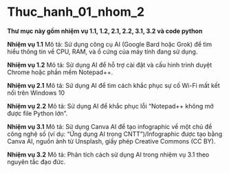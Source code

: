 # Thuc_hanh_01_nhom_2
**Thư mục này gồm nhiệm vụ 1.1, 1.2, 2.1, 2.2, 3.1, 3.2 và code python**

**Nhiệm vụ 1.1**
Mô tả: Sử dụng công cụ AI (Google Bard hoặc Grok) để tìm hiểu thông tin về CPU, RAM, và ổ cứng của máy tính đang sử dụng.

**Nhiệm vụ 1.2**
Mô tả: Sử dụng AI để hỗ trợ cài đặt và cấu hình trình duyệt Chrome hoặc phần mềm Notepad++.

**Nhiệm vụ 2.1**
Mô tả: Sử dụng AI để tìm cách khắc phục sự cố Wi-Fi mất kết nối trên Windows 10

**Nhiệm vụ 2.2**
Mô tả: Sử dụng AI để khắc phục lỗi “Notepad++ không mở được file Python lớn”.

**Nhiệm vụ 3.1**
Mô tả: Sử dụng Canva AI để tạo infographic về một chủ đề công nghệ số (ví dụ: “Ứng dụng AI trong CNTT”)/Infographic được tạo bằng Canva AI, nguồn ảnh từ Unsplash, giấy phép Creative Commons (CC BY).

**Nhiệm vụ 3.2**
Mô tả: Phân tích cách sử dụng AI trong nhiệm vụ 3.1 theo nguyên tắc đạo đức.

